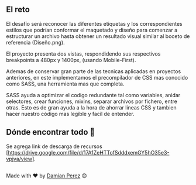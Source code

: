 ## El reto

El desafío será reconocer las diferentes etiquetas y los correspondientes estilos que podrían conformar el maquetado y diseño para comenzar a estructurar un archivo hasta obtener un resultado visual similar al boceto de referencia (Diseño.png). 

El proyecto presenta dos vistas, respondidendo sus respectivos breakpoints a 480px y 1400px, (usando Mobile-First).

Ademas de conservar gran parte de las tecnicas aplicadas en proyectos anteriores, en este implementamos el precompilador de CSS mas conocido como SASS, una herramienta mas que completa. 

SASS ayuda a optimizar el codigo redundante tal como variables, anidar selectores, crear funciones, mixins, separar archivos por fichero, entre otras.
Esto es de gran ayuda a la hora de ahorrar lineas CSS y tambien hacer nuestro código mas legible y facil de entender.  


## Dónde encontrar todo 🚀

Se agrega link de descarga de recursos [https://drive.google.com/file/d/17A1ZeHTTofSdddxemGY5hO35e3-vpjva/view]. 


##
Made with ❤️ by [Damian Perez](https://github.com/D-Perez85) 😊


